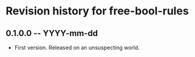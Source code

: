 # Revision history for free-bool-rules

## 0.1.0.0 -- YYYY-mm-dd

* First version. Released on an unsuspecting world.
